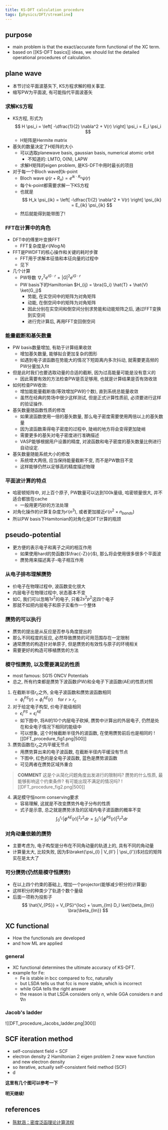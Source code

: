 ```yaml
---
title: KS-DFT calculation procedure
tags: [physics/DFT/streamline]
---
```



## purpose
- main problem is that the exact/accurate form functional of the XC term.
- based on [[KS-DFT basics]] ideas, we should list the detailed operational procedures of calculation.

## plane wave
- 本节讨论平面波基矢下, KS方程求解的相关事宜.
- 缩写PW为平面波, 有可能指代平面波基矢

### 求解KS方程
- KS方程, 形式为
		$$ H \psi_i = \left[ -\dfrac{1}{2} \nabla^2 + V(r) \right] \psi_i = E_i \psi_i $$
	- H矩阵是Hermite matrix
- 基矢的数量决定了H矩阵的大小
	- 可以选取planewave basis, gaussian basis, numerical atomic orbit
		- 不知道的: LMTO, O(N), LAPW
	- 求解H矩阵的eigen problem, 是KS-DFT中用时最长的项目
- 对于每一个Bloch wave的k-point
	- Bloch wave $\psi(r+R_n) = e^{i k \cdot R_n} \psi(r)$
	- 每个k-point都需要求解一下KS方程
	- 也就是
		$$ H_k \psi_{ik} = \left[ -\dfrac{1}{2} \nabla^2 + V(r) \right] \psi_{ik} = E_{ik} \psi_{ik} $$
	- 然后就能得到能带图了!

### FFT在计算中的角色
- DFT中的傅里叶变换FFT
	- FFT复杂度是$\mathcal{O} (N \log N)$
- FFT是PWDFT的核心操作和关键的耗时步骤
	- FFT用于求解本征值和本征向量的过程中
	- 见下
- 几个计算
	- PW导数 $\nabla_r^2 e^{i G \cdot r} = |G|^2 e^{i G \cdot r}$
	- PW basis下的Hamiltonian $H_{ij} = \bra{G_i} \hat{T} + \hat{V} \ket{G_j}$
		- 势能, 在实空间中的矩阵为对角矩阵
		- 动能, 在倒空间中的矩阵为对角矩阵
		- 因此分别在实空间和倒空间分别求势能和动能矩阵之后, 通过FFT变换到实空间
		- 进行完计算后, 再用FFT变回倒空间

### 能量截断和基矢数量
- PW basis数量增加, 有助于计算结果收敛
	- 增加基矢数量, 能够拟合更加复杂的图形
	- 如遇到电子波函数在势能大的情况下短距离内多次抖动, 就需要更高频的PW分量加入fit
- 但是此时我们也要选取动量的合适的截断, 因为过高能量可能是没有意义的
	- 因此需要有效的方法检查PW是否足够用, 也就是计算结果是否有效收敛
- 如何检查PW收敛:
	- 增加能能量截断值(等效增加PW的个数), 直到系统总能量收敛
	- 虽然在经典的势场中很少这样测试, 但是正式计算性质前, 必须要进行这样的验证操作.
- 基矢数量随函数性质的修改
	- 如果波函数使用一倍的基矢数量, 那么电子密度需要使用两倍以上的基矢数量
	- 因为波函数乘得电子密度的过程中, 陡峭的地方将会变得更加陡峭
	- 需要更多的基矢对电子密度进行准确描述
	- VASP能够根据用户设置的精度, 对波函数和电子密度的基矢数量比例进行自动设定.
- 基矢数量随能系统大小的修改
	- 系统增大两倍, 应当保持能量截断不变, 而不是PW数目不变
	- 这样能够仍然以足够高的精度描述物理

### 平面波计算的特点
- 哈密顿矩阵中, 对上百个原子, PW数量可以达到100k量级, 哈密顿量很大, 并不适合都放在cache
	- 一般用更巧妙的方法处理
- 对角化操作的计算复杂度为$\mathcal{O}(n^3)$, 或者更加接近$\mathcal{O}(n^2 \times n_{bands})$
- 所以PW basis下Hamitonian的对角化是DFT计算的瓶颈



## pseudo-potential
- 更方便的表示电子和离子之间的相互作用 
	- 如果使用hard的势函数($\frac{-Z}{r}$), 那么将会使用很多很多个平面波
	- 赝势用来描述离子-电子相互作用

### 从电子排布理解赝势
- 价电子在物理过程中, 波函数变化很大
- 内层电子在物理过程中, 状态基本不变
- 如C, 我们可以忽略$1s^2$的电子, 只看$2s^2p^2$这四个电子
- 那就不如把内层电子和原子实看作一个整体

### 赝势的可以执行
- 赝势的提出是从反应是否参与角度提出的
- 那么不同程度的反应, 必然导致赝势的可用范围存在一定限制
- 通常赝势的构造针对单原子, 但是赝势的有效性与原子的环境相关
- 需要更好的构造可移植赝势的方法

### 模守恒赝势, 以及需要满足的性质
- most famous: SG15 ONCV Potentials
- 总之, 所有约束都是赝势下波函数(PW)和全电子下波函数(AE)的性质对照
1. 在截断半径$r_c$之外, 全电子波函数和赝势波函数相同
	- $\phi_l^{PS}(r) = \phi_l^{AE}(r) \quad \text{for} \ r > r_c$
2. 对于给定电子构型, 价电子能级相同
	- $\epsilon_l^{PS} = \epsilon_l^{AE}$
	- 如下图中, 将Al的10个内层电子砍掉, 赝势中计算出的外层电子, 仍然是处在和全电子情况下相同的能级中
	- 可以想象, 这个时候截断半径外的波函数, 在使用赝势前后也是相同的
![[DFT_procedure_fig1.png|500]]
3. 赝势函数在$r_c$之内平缓无节点
	- 用赝势算出来的电子波函数, 在截断半径内平缓没有节点
	- 下图中, 红色的是全电子波函数, 蓝色是赝势波函数
	- 可见两者在赝势区域外重合
> **COMMENT**
> 这是个从简化问题角度出发进行的限制吗?
> 赝势的什么性质, 最能够影响这个约束条件?
> 有可能出现不满足的情况吗?
![[DFT_procedure_fig2.png|500]]
4. 满足模守恒norm conserving要求
	- 容易理解, 这就是不改变赝势外电子分布的性质
	- 式子是示意, 总之就是赝势涉及的区域内电子波函数的概率不变
	$$
	\int_0^{r_c} |\phi^{AE}(r)|^2 r^2 dr
	= \int_0^{r_c} |\phi^{PS}(r)|^2 r^2 dr
	$$

### 对角动量依赖的赝势
- 主要考虑为, 电子构型是分布在不同角动量的轨道上的, 具有不同的角动量
- 计算量太大, 比较失败, 因为$\braket{\psi_{l} | V_{ll'} | \psi_{l'}}$对应的矩阵实在是太大了

### 可分赝势(仍然是模守恒赝势)
- 在以上四个约束的基础上, 增加一个projector(能够减少积分的计算量)
- 这样积分的种类少了轨道个数个量级
- 后面一项称为投影子
$$
\hat{V_{PS}} = V_{PS}^{loc} + \sum_{lm} D_l \ket{\beta_{lm}} \bra{\beta_{lm}}
$$



## XC functional
- How the functionals are developed
- and how ML are applied

### general
- XC functional determines the ultimate accuracy of KS-DFT.
- example for Fe:
	- Fe is stable in bcc compared to fcc, naturally
	- but LSDA tells us that fcc is more stable, which is incorrect
	- while GGA tells the right answer
	- the reason is that LSDA considers only $n$, while GGA considers $n$ and $\nabla n$

### Jacob's ladder
![[DFT_procedure_Jacobs_ladder.png|300]]



## SCF iteration method
- self-consistent field = SCF
- electron density 2 Hamiltonian 2 eigen problem 2 new wave function and new electron density
- so iterative, actually self-consistent field method (SCF)
- d 


**这里有几个图可以参考一下**

**明天继续!**


## references
- [陈默涵：密度泛函理论计算流程](https://www.bilibili.com/video/BV1GU4y1r7RA)


